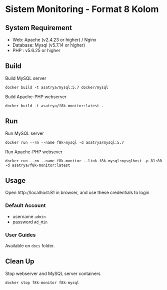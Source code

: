 # Sistem Monitoring - Format 8 Kolom

## System Requirement
- Web: Apache (v2.4.23 or higher) / Nginx
- Database: Mysql (v5.7.14  or higher)
- PHP : v5.6.25 or higher


## Build

Build MySQL server

```docker build -t asatrya/mysql:5.7 docker/mysql```

Build Apache-PHP webserver

```docker build -t asatrya/f8k-monitor:latest .```

## Run

Run MySQL server

```docker run --rm --name f8k-mysql -d asatrya/mysql:5.7```

Run Apache-PHP websever

```docker run --rm --name f8k-monitor --link f8k-mysql:mysqlhost -p 81:80 -d asatrya/f8k-monitor:latest```

## Usage

Open http://localhost:81 in browser, and use these credentials to login

### Default Account
- username `admin` 
- password `Ad_Min`

### User Guides
Available on `docs` folder.

## Clean Up

Stop webserver and MySQL server containers

```docker stop f8k-monitor f8k-mysql```